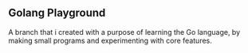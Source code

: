## Golang Playground

A branch that i created with a purpose of learning the Go language, by making small programs and experimenting with core features. 
